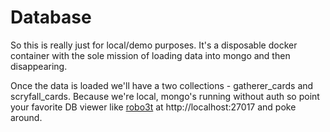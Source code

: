 # Database

So this is really just for local/demo purposes. It's a disposable docker container with the sole mission of loading data into mongo and then disappearing.

Once the data is loaded we'll have a two collections - gatherer_cards and scryfall_cards. Because we're local, mongo's running without auth so point your favorite DB viewer like [robo3t](https://robomongo.org/) at http://localhost:27017 and poke around.
